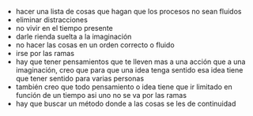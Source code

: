 - hacer una lista de cosas que hagan que los procesos no sean fluidos
- eliminar distracciones
- no vivir en el tiempo presente
- darle rienda suelta a la imaginación
- no hacer las cosas en un orden correcto o fluido
- irse por las ramas
- hay que tener pensamientos que te lleven mas a una acción que a una imaginación, creo que para que una idea tenga sentido esa idea tiene que tener sentido para varias personas
- también creo que todo pensamiento o idea tiene que ir limitado en función de un tiempo asi uno no se va por las ramas
- hay que buscar un método donde a las cosas se les de continuidad